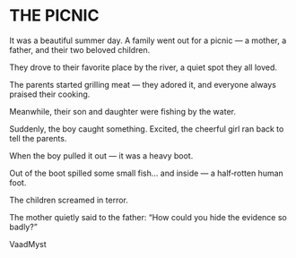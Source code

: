 # THE PICNIC



It was a beautiful summer day.
A family went out for a picnic —
a mother, a father, and their two beloved children.

They drove to their favorite place by the river,
a quiet spot they all loved.

The parents started grilling meat —
they adored it,
and everyone always praised their cooking.

Meanwhile, their son and daughter were fishing by the water.

Suddenly, the boy caught something.
Excited, the cheerful girl ran back to tell the parents.

When the boy pulled it out —
it was a heavy boot.

Out of the boot spilled some small fish…
and inside — a half‑rotten human foot.

The children screamed in terror.

The mother quietly said to the father:
“How could you hide the evidence so badly?”



VaadMyst
